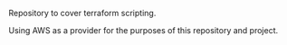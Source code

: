 Repository to cover terraform scripting.

Using AWS as a provider for the purposes of this repository and project.